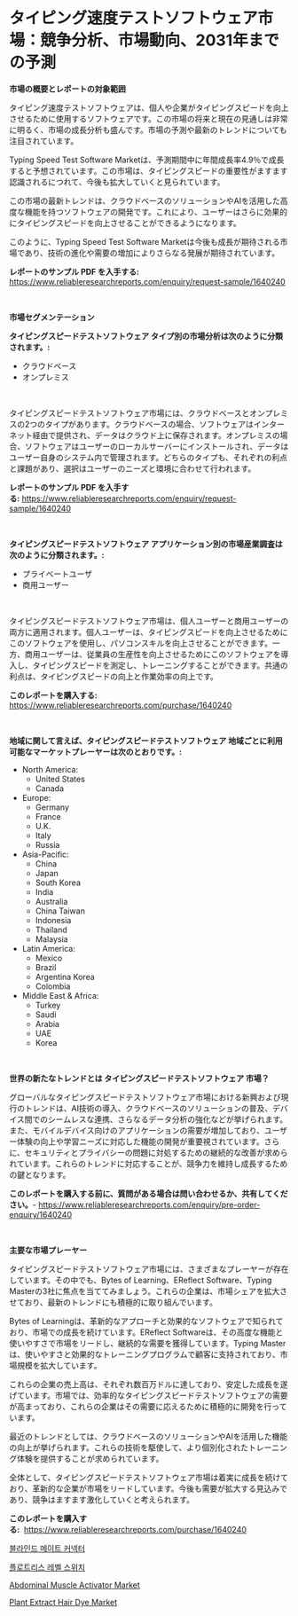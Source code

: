 <p><h1>タイピング速度テストソフトウェア市場：競争分析、市場動向、2031年までの予測</h1></p><p><strong>市場の概要とレポートの対象範囲</strong></p>
<p><p>タイピング速度テストソフトウェアは、個人や企業がタイピングスピードを向上させるために使用するソフトウェアです。この市場の将来と現在の見通しは非常に明るく、市場の成長分析も盛んです。市場の予測や最新のトレンドについても注目されています。</p><p>Typing Speed Test Software Marketは、予測期間中に年間成長率4.9％で成長すると予想されています。この市場は、タイピングスピードの重要性がますます認識されるにつれて、今後も拡大していくと見られています。</p><p>この市場の最新トレンドは、クラウドベースのソリューションやAIを活用した高度な機能を持つソフトウェアの開発です。これにより、ユーザーはさらに効果的にタイピングスピードを向上させることができるようになります。</p><p>このように、Typing Speed Test Software Marketは今後も成長が期待される市場であり、技術の進化や需要の増加によりさらなる発展が期待されています。</p></p>
<p><strong>レポートのサンプル PDF を入手する:</strong> <a href="https://www.reliableresearchreports.com/enquiry/request-sample/1640240">https://www.reliableresearchreports.com/enquiry/request-sample/1640240</a></p>
<p>&nbsp;</p>
<p><strong>市場セグメンテーション</strong></p>
<p><strong>タイピングスピードテストソフトウェア タイプ別の市場分析は次のように分類されます。:</strong></p>
<p><ul><li>クラウドベース</li><li>オンプレミス</li></ul></p>
<p>&nbsp;</p>
<p><p>タイピングスピードテストソフトウェア市場には、クラウドベースとオンプレミスの2つのタイプがあります。クラウドベースの場合、ソフトウェアはインターネット経由で提供され、データはクラウド上に保存されます。オンプレミスの場合、ソフトウェアはユーザーのローカルサーバーにインストールされ、データはユーザー自身のシステム内で管理されます。どちらのタイプも、それぞれの利点と課題があり、選択はユーザーのニーズと環境に合わせて行われます。</p></p>
<p><strong>レポートのサンプル PDF を入手する:</strong>&nbsp;<a href="https://www.reliableresearchreports.com/enquiry/request-sample/1640240">https://www.reliableresearchreports.com/enquiry/request-sample/1640240</a></p>
<p>&nbsp;</p>
<p><strong> タイピングスピードテストソフトウェア アプリケーション別の市場産業調査は次のように分類されます。:</strong></p>
<p><ul><li>プライベートユーザ</li><li>商用ユーザー</li></ul></p>
<p>&nbsp;</p>
<p><p>タイピングスピードテストソフトウェア市場は、個人ユーザーと商用ユーザーの両方に適用されます。個人ユーザーは、タイピングスピードを向上させるためにこのソフトウェアを使用し、パソコンスキルを向上させることができます。一方、商用ユーザーは、従業員の生産性を向上させるためにこのソフトウェアを導入し、タイピングスピードを測定し、トレーニングすることができます。共通の利点は、タイピングスピードの向上と作業効率の向上です。</p></p>
<p><strong>このレポートを購入する:</strong>&nbsp; <a href="https://www.reliableresearchreports.com/purchase/1640240">https://www.reliableresearchreports.com/purchase/1640240</a></p>
<p>&nbsp;</p>
<p><strong>地域に関して言えば、タイピングスピードテストソフトウェア 地域ごとに利用可能なマーケットプレーヤーは次のとおりです。:</strong></p>
<p><ul>
    <li>
        North America:
        <ul>
            <li>United States</li>
            <li>Canada</li>
        </ul>
    </li>
    <li>
        Europe:
        <ul>
            <li>Germany</li>
            <li>France</li>
            <li>U.K.</li>
            <li>Italy</li>
            <li>Russia</li>
        </ul>
    </li>
    <li>
        Asia-Pacific:
        <ul>
            <li>China</li>
            <li>Japan</li>
            <li>South Korea</li>
            <li>India</li>
            <li>Australia</li>
            <li>China Taiwan</li>
            <li>Indonesia</li>
            <li>Thailand</li>
            <li>Malaysia</li>
        </ul>
    </li>
    <li>
        Latin America:
        <ul>
            <li>Mexico</li>
            <li>Brazil</li>
            <li>Argentina Korea</li>
            <li>Colombia</li>
        </ul>
    </li>
    <li>
        Middle East & Africa:
        <ul>
            <li>Turkey</li>
            <li>Saudi</li>
            <li>Arabia</li>
            <li>UAE</li>
            <li>Korea</li>
        </ul>
    </li>
    </ul></p>
<p>&nbsp;</p>
<p><strong>世界の新たなトレンドとは タイピングスピードテストソフトウェア 市場？</strong></p>
<p><p>グローバルなタイピングスピードテストソフトウェア市場における新興および現行のトレンドは、AI技術の導入、クラウドベースのソリューションの普及、デバイス間でのシームレスな連携、さらなるデータ分析の強化などが挙げられます。また、モバイルデバイス向けのアプリケーションの需要が増加しており、ユーザー体験の向上や学習ニーズに対応した機能の開発が重要視されています。さらに、セキュリティとプライバシーの問題に対処するための継続的な改善が求められています。これらのトレンドに対応することが、競争力を維持し成長するための鍵となります。</p></p>
<p><strong>このレポートを購入する前に、質問がある場合は問い合わせるか、共有してください。</strong>- <a href="https://www.reliableresearchreports.com/enquiry/pre-order-enquiry/1640240">https://www.reliableresearchreports.com/enquiry/pre-order-enquiry/1640240</a></p>
<p>&nbsp;</p>
<p><strong>主要な市場プレーヤー</strong></p>
<p><p>タイピングスピードテストソフトウェア市場には、さまざまなプレーヤーが存在しています。その中でも、Bytes of Learning、EReflect Software、Typing Masterの3社に焦点を当ててみましょう。これらの企業は、市場シェアを拡大させており、最新のトレンドにも積極的に取り組んでいます。</p><p>Bytes of Learningは、革新的なアプローチと効果的なソフトウェアで知られており、市場での成長を続けています。EReflect Softwareは、その高度な機能と使いやすさで市場をリードし、継続的な需要を獲得しています。Typing Masterは、使いやすさと効果的なトレーニングプログラムで顧客に支持されており、市場規模を拡大しています。</p><p>これらの企業の売上高は、それぞれ数百万ドルに達しており、安定した成長を遂げています。市場では、効率的なタイピングスピードテストソフトウェアの需要が高まっており、これらの企業はその需要に応えるために積極的に開発を行っています。</p><p>最近のトレンドとしては、クラウドベースのソリューションやAIを活用した機能の向上が挙げられます。これらの技術を駆使して、より個別化されたトレーニング体験を提供することが求められています。</p><p>全体として、タイピングスピードテストソフトウェア市場は着実に成長を続けており、革新的な企業が市場をリードしています。今後も需要が拡大する見込みであり、競争はますます激化していくと考えられます。</p></p>
<p><strong>このレポートを購入する:</strong>&nbsp;&nbsp;<a href="https://www.reliableresearchreports.com/purchase/1640240">https://www.reliableresearchreports.com/purchase/1640240</a></p>
<p><p><a href="https://github.com/sammyUltyylrich9067856/Market-Research-Report-List-1/blob/main/76279938942.md">블라인드 메이트 커넥터</a></p><p><a href="https://github.com/Elenrrera7685/Market-Research-Report-List-1/blob/main/27086228941.md">플로트리스 레벨 스위치</a></p><p><a href="https://github.com/yoshih12/Market-Research-Report-List-2/blob/main/abdominal-muscle-activator-market.md">Abdominal Muscle Activator Market</a></p><p><a href="https://github.com/jerrycopelandthomaswsqd8q/Market-Research-Report-List-2/blob/main/plant-extract-hair-dye-market.md">Plant Extract Hair Dye Market</a></p></p>